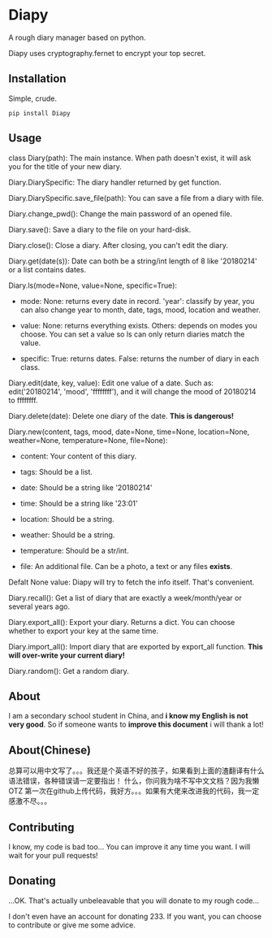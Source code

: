 ﻿# Diapy
A rough diary manager based on python.

Diapy uses cryptography.fernet to encrypt your top secret.
## Installation
Simple, crude.

    pip install Diapy
## Usage
class Diary(path): The main instance. When path doesn't exist, it will ask you for the title of your new diary.

Diary.DiarySpecific: The diary handler returned by get function.

Diary.DiarySpecific.save_file(path): You can save a file from a diary with file.

Diary.change_pwd(): Change the main password of an opened file.

Diary.save(): Save a diary to the file on your hard-disk.

Diary.close(): Close a diary. After closing, you can't edit the diary.

Diary.get(date(s)): Date can both be a string/int length of 8 like '20180214' or a list contains dates.

Diary.ls(mode=None, value=None, specific=True):
 - mode: None: returns every date in record. 'year': classify by year, you can also change year to month, date, tags, mood, location and weather.
 
 - value: None: returns everything exists. Others: depends on modes you choose. You can set a value so ls can only return diaries match the value.
 
 - specific: True: returns dates. False: returns the number of diary in each class.

Diary.edit(date, key, value): Edit one value of a date. Such as: edit('20180214', 'mood', 'ffffffff'), and it will change the mood of 20180214 to ffffffff.

Diary.delete(date): Delete one diary of the date. **This is dangerous!**

Diary.new(content, tags, mood, date=None, time=None, location=None, weather=None, temperature=None,
            file=None):
 - content: Your content of this diary.
 
 - tags: Should be a list.
 
 - date: Should be a string like '20180214'
 
 - time: Should be a string like '23:01'
 
 - location: Should be a string.
 
 - weather: Should be a string.
 
 - temperature: Should be a str/int.
 
 - file: An additional file. Can be a photo, a text or any files **exists**.
 
Defalt None value: Diapy will try to fetch the info itself. That's convenient.

Diary.recall(): Get a list of diary that are exactly a week/month/year or several years ago.

Diary.export_all(): Export your diary. Returns a dict. You can choose whether to export your key at the same time.

Diary.import_all(): Import diary that are exported by export_all function. **This will over-write your current diary!**

Diary.random(): Get a random diary.

## About
I am a secondary school student in China, and **i know my English is not very good**. So if someone wants to **improve this document** i will thank a lot!
## About(Chinese)
总算可以用中文写了。。。我还是个英语不好的孩子，如果看到上面的渣翻译有什么语法错误，各种错误请一定要指出！
什么，你问我为啥不写中文文档？因为我懒OTZ
第一次在github上传代码，我好方。。。如果有大佬来改进我的代码，我一定感激不尽。。。
## Contributing
I know, my code is bad too... You can improve it any time you want. I will wait for your pull requests!
## Donating
...OK. That's actually unbeleavable that you will donate to my rough code...

I don't even have an account for donating 233. If you want, you can choose to contribute or give me some advice.
